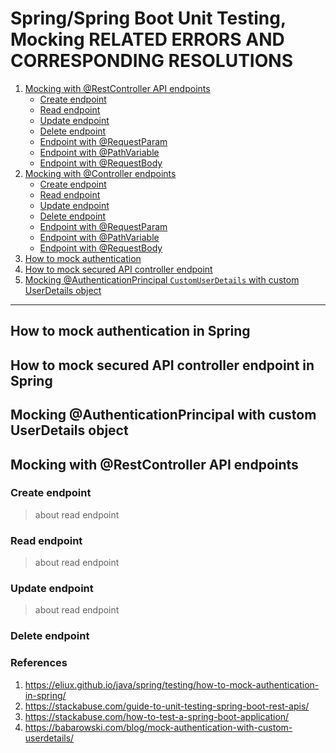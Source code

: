 # Spring/Spring Boot Unit Testing, Mocking RELATED ERRORS AND CORRESPONDING RESOLUTIONS

1. [Mocking with @RestController API endpoints](#Mocking-with-@RestController-API-endpoints)
    - [Create endpoint](#Create-endpoint)
    - [Read endpoint](#Read-endpoint)
    - [Update endpoint](#Update-endpoint)
    - [Delete endpoint](#Delete-endpoint)
    - [Endpoint with @RequestParam](#Endpoint-with-@RequestParam)
    - [Endpoint with @PathVariable](#Endpoint-with-@PathVariable)
    - [Endpoint with @RequestBody](#Endpoint-with-@RequestBody)
2. [Mocking with @Controller endpoints](#)
    - [Create endpoint](#CREATE-endpoint)
    - [Read endpoint](#Read-endpoint)
    - [Update endpoint](#Create-endpoint)
    - [Delete endpoint](#Create-endpoint)
    - [Endpoint with @RequestParam](#Endpoint-with-@RequestParam)
    - [Endpoint with @PathVariable](#Endpoint-with-@PathVariable)
    - [Endpoint with @RequestBody](#Endpoint-with-@RequestBody)
3. [How to mock authentication](#How-to-mock-authentication)
4. [How to mock secured API controller endpoint](#[How-to-mock-secured-API-controller-endpoint)
5. [Mocking @AuthenticationPrincipal `CustomUserDetails` with custom UserDetails object](#Mocking-@AuthenticationPrincipal-with-custom-UserDetails-object)

---

## How to mock authentication in Spring

>

## How to mock secured API controller endpoint in Spring

>

## Mocking @AuthenticationPrincipal with custom UserDetails object

>

## Mocking with @RestController API endpoints

>

### Create endpoint

> about read endpoint

### Read endpoint

> about read endpoint

### Update endpoint

> about read endpoint

### Delete endpoint

>

###

### References

1. https://eliux.github.io/java/spring/testing/how-to-mock-authentication-in-spring/
2. https://stackabuse.com/guide-to-unit-testing-spring-boot-rest-apis/
3. https://stackabuse.com/how-to-test-a-spring-boot-application/
4. https://babarowski.com/blog/mock-authentication-with-custom-userdetails/
